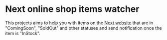 Next online shop items watcher
==============================

This projects aims to help you with items on the [Next website](https://www.next.co.uk) that are in "ComingSoon", "SoldOut" and other statuses and send notification once the item is "InStock".
